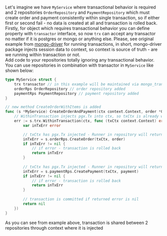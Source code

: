 Let's imagine we have `MyService` where transactional behavior is required and 2 repositories `OrderRepository` and `PaymentRepository` which must create order and payment consistently within single transaction, so if either first or second fail - no data is created at all and transaction is rolled back.  
Firstly, for object which requires transactional behavior you can define property with `transactor` interface, so now `trx` can accept any transactor no matter if it is postgres or mongo or anything else. Please, see original example from [mongo-driver](https://www.mongodb.com/docs/manual/core/transactions/) for running transactions, in short, mongo-driver package injects session data to context, so context is source of truth - are we running within transaction or not.  
Add code to your repositories totally ignoring any transactional behavior. You can use repositories in combination with transactor in `MyService` like shown below:
```go
type MyService struct {
	trx transactor // in this example will be maintained via mongo_transactor.NewMongoDriverTransactor
	orderRps OrderRepository // order repository added
	paymentRps PaymentRepository // payment repository added
}

// new method CreateOrderWithItems is added
func (s *MyService) CreateOrderAndPayment(ctx context.Context, order *Order, payment *Payment) error {
	// WithinTransaction injects pgx.Tx into ctx, so txCtx is already with injected transaction
	err := s.trx.WithinTransaction(ctx, func (txCtx context.Context) error {
		var inTxErr error

		// txCtx has pgx.Tx injected - Runner in repository will return pgx.Tx
		inTxErr = s.orderRps.CreateOrder(txCtx, order)
		if inTxErr != nil {
			// if error - transaction is rolled back
			return inTxErr
		}
		
		// txCtx has pgx.Tx injected - Runner in repository will return pgx.Tx
		inTxErr = s.paymentRps.CreatePayment(txCtx, payment)
		if inTxErr != nil {
			// if error - transaction is rolled back 
			return inTxErr
		}
		
		// transaction is committed if returned error is nil
		return nil
	})
}
```
As you can see from example above, transaction is shared between 2 repositories through context where it is injected
